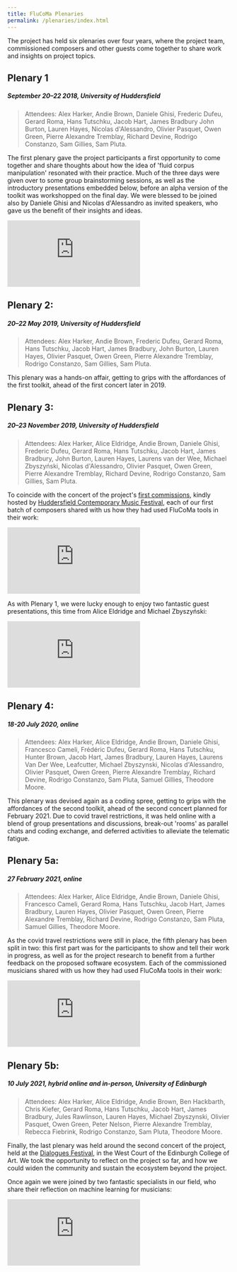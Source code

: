 ```yaml
---
title: FluCoMa Plenaries
permalink: /plenaries/index.html
---
```


The project has held six plenaries over four years, where the project team, commissioned composers and other guests come together to share work and insights on project topics.

## Plenary 1
##### September 20–22 2018, University of Huddersfield

> Attendees:
 Alex Harker, Andie Brown, Daniele Ghisi, Frederic Dufeu, Gerard Roma, Hans Tutschku, Jacob Hart, James Bradbury John Burton, Lauren Hayes, Nicolas d'Alessandro, Olivier Pasquet, Owen Green, Pierre Alexandre Tremblay, Richard Devine, Rodrigo Constanzo, Sam Gillies, Sam Pluta.

The first plenary gave the project participants a first opportunity to come together and share thoughts about how the idea of 'fluid corpus manipulation' resonated with their practice. Much of the three days were given over to some group brainstorming sessions, as well as the introductory presentations embedded below, before an alpha version of the toolkit was workshopped on the final day. We were blessed to be joined also by Daniele Ghisi and Nicolas d'Alessandro as invited speakers, who gave us the benefit of their insights and ideas.

<div class="embed-video">
<iframe src="https://www.youtube.com/embed/videoseries?list=PLLzzOXU4pTgJA_rs2g0feRRWaZuTtgKil" frameborder="0" allow="accelerometer; autoplay; encrypted-media; gyroscope; picture-in-picture" allowfullscreen></iframe>
</div>

## Plenary 2:
##### 20–22 May 2019, University of Huddersfield

> Attendees:
 Alex Harker, Andie Brown, Frederic Dufeu, Gerard Roma, Hans Tutschku, Jacob Hart, James Bradbury, John Burton, Lauren Hayes, Olivier Pasquet, Owen Green, Pierre Alexandre Tremblay, Rodrigo Constanzo, Sam Gillies, Sam Pluta.

This plenary was a hands-on affair, getting to grips with the affordances of the first toolkit, ahead of the first concert later in 2019.

## Plenary 3:
##### 20–23 November 2019, University of Huddersfield

> Attendees:
Alex Harker, Alice Eldridge, Andie Brown, Daniele Ghisi, Frederic Dufeu, Gerard Roma, Hans Tutschku, Jacob Hart, James Bradbury, John Burton, Lauren Hayes, Laurens van der Wee, Michael Zbyszyński, Nicolas d'Alessandro, Olivier Pasquet, Owen Green, Pierre Alexandre Tremblay, Richard Devine, Rodrigo Constanzo, Sam Gillies, Sam Pluta.

<a id="plenary3-composertalks"> </a>
To coincide with the concert of the project's [first commissions](/commissions), kindly hosted by [Huddersfield Contemporary Music Festival](http://hcmf.co.uk/), each of our first batch of composers shared with us how they had used FluCoMa tools in their work:

<div class="embed-video">
<iframe src="https://www.youtube.com/embed/videoseries?list=PLLzzOXU4pTgLWi0Xf1hdtfpncihO2NowK" frameborder="0" allow="accelerometer; autoplay; encrypted-media; gyroscope; picture-in-picture" allowfullscreen></iframe>
</div>

As with Plenary 1, we were lucky enough to enjoy two fantastic guest presentations, this time from Alice Eldridge and Michael Zbyszyński:

<div class="embed-video">
<iframe src="https://www.youtube.com/embed/videoseries?list=PLLzzOXU4pTgJFk6pmZILH7V7ZCa6eS-4S" frameborder="0" allow="accelerometer; autoplay; encrypted-media; gyroscope; picture-in-picture" allowfullscreen></iframe>
</div>

## Plenary 4:
##### 18-20 July 2020, online

> Attendees:
Alex Harker, Alice Eldridge, Andie Brown, Daniele Ghisi, Francesco Cameli, Frédéric Dufeu, Gerard Roma, Hans Tutschku, Hunter Brown, Jacob Hart, James Bradbury, Lauren Hayes, Laurens Van Der Wee, Leafcutter, Michael Zbyszynski, Nicolas d'Alessandro, Olivier Pasquet, Owen Green, Pierre Alexandre Tremblay, Richard Devine, Rodrigo Constanzo, Sam Pluta, Samuel Gillies, Theodore Moore.

This plenary was devised again as a coding spree, getting to grips with the affordances of the second toolkit, ahead of the second concert planned for February 2021. Due to covid travel restrictions, it was held online with a blend of group presentations and discussions, break-out 'rooms' as parallel chats and coding exchange, and deferred activities to alleviate the telematic fatigue.

## Plenary 5a:
##### 27 February 2021, online

> Attendees:
Alex Harker, Alice Eldridge, Andie Brown, Daniele Ghisi, Francesco Cameli, Gerard Roma, Hans Tutschku, Jacob Hart, James Bradbury, Lauren Hayes, Olivier Pasquet, Owen Green, Pierre Alexandre Tremblay, Richard Devine, Rodrigo Constanzo, Sam Pluta, Samuel Gillies, Theodore Moore.

<a id="plenary5-composertalks"> </a>
As the covid travel restrictions were still in place, the fifth plenary has been split in two: this first part was for the participants to show and tell their work in progress, as well as for the project research to benefit from a further feedback on the proposed software ecosystem. Each of the commissioned musicians shared with us how they had used FluCoMa tools in their work:

<div class="embed-video">
<iframe src="https://www.youtube.com/embed/videoseries?list=PLLzzOXU4pTgLfV5gwek-B2clxwz9tGuEF" frameborder="0" allow="accelerometer; autoplay; encrypted-media; gyroscope; picture-in-picture" allowfullscreen></iframe>
</div>

## Plenary 5b:
##### 10 July 2021, hybrid online and in-person, University of Edinburgh

> Attendees:
Alex Harker, Alice Eldridge, Andie Brown, Ben Hackbarth, Chris Kiefer, Gerard Roma, Hans Tutschku, Jacob Hart, James Bradbury, Jules Rawlinson, Lauren Hayes, Michael Zbyszynski, Olivier Pasquet, Owen Green, Peter Nelson, Pierre Alexandre Tremblay, Rebecca Fiebrink, Rodrigo Constanzo, Sam Pluta, Theodore Moore.

Finally, the last plenary was held around the second concert of the project, held at the [Dialogues Festival](https://digital.eca.ed.ac.uk/dialogues/), in the West Court of the Edinburgh College of Art. We took the opportunity to reflect on the project so far, and how we could widen the community and sustain the ecosystem beyond the project.

Once again we were joined by two fantastic specialists in our field, who share their reflection on machine learning for musicians:

<div class="embed-video">
<iframe src="https://www.youtube.com/embed/videoseries?list=PLLzzOXU4pTgLsrmndhuHzzHbhyjKXDPNG" frameborder="0" allow="accelerometer; autoplay; encrypted-media; gyroscope; picture-in-picture" allowfullscreen></iframe>
</div>
